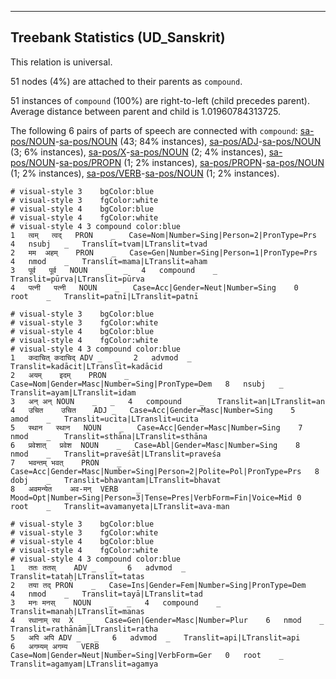 

--------------------------------------------------------------------------------

## Treebank Statistics (UD_Sanskrit)

This relation is universal.

51 nodes (4%) are attached to their parents as `compound`.

51 instances of `compound` (100%) are right-to-left (child precedes parent).
Average distance between parent and child is 1.01960784313725.

The following 6 pairs of parts of speech are connected with `compound`: [sa-pos/NOUN]()-[sa-pos/NOUN]() (43; 84% instances), [sa-pos/ADJ]()-[sa-pos/NOUN]() (3; 6% instances), [sa-pos/X]()-[sa-pos/NOUN]() (2; 4% instances), [sa-pos/NOUN]()-[sa-pos/PROPN]() (1; 2% instances), [sa-pos/PROPN]()-[sa-pos/NOUN]() (1; 2% instances), [sa-pos/VERB]()-[sa-pos/NOUN]() (1; 2% instances).


~~~ conllu
# visual-style 3	bgColor:blue
# visual-style 3	fgColor:white
# visual-style 4	bgColor:blue
# visual-style 4	fgColor:white
# visual-style 4 3 compound	color:blue
1	त्वम्	त्वद्	PRON	_	Case=Nom|Number=Sing|Person=2|PronType=Prs	4	nsubj	_	Translit=tvam|LTranslit=tvad
2	मम	अहम्	PRON	_	Case=Gen|Number=Sing|Person=1|PronType=Prs	4	nmod	_	Translit=mama|LTranslit=aham
3	पूर्व	पूर्व	NOUN	_	_	4	compound	_	Translit=pūrva|LTranslit=pūrva
4	पत्नी	पत्नी	NOUN	_	Case=Acc|Gender=Neut|Number=Sing	0	root	_	Translit=patnī|LTranslit=patnī

~~~


~~~ conllu
# visual-style 3	bgColor:blue
# visual-style 3	fgColor:white
# visual-style 4	bgColor:blue
# visual-style 4	fgColor:white
# visual-style 4 3 compound	color:blue
1	कदाचित्	कदाचिद्	ADV	_	_	2	advmod	_	Translit=kadācit|LTranslit=kadācid
2	अयम्	इदम्	PRON	_	Case=Nom|Gender=Masc|Number=Sing|PronType=Dem	8	nsubj	_	Translit=ayam|LTranslit=idam
3	अन्	अन्	NOUN	_	_	4	compound	_	Translit=an|LTranslit=an
4	उचित	उचित	ADJ	_	Case=Acc|Gender=Masc|Number=Sing	5	amod	_	Translit=ucita|LTranslit=ucita
5	स्थान	स्थान	NOUN	_	Case=Acc|Gender=Masc|Number=Sing	7	nmod	_	Translit=sthāna|LTranslit=sthāna
6	प्रवेशात्	प्रवेश	NOUN	_	Case=Abl|Gender=Masc|Number=Sing	8	nmod	_	Translit=praveśāt|LTranslit=praveśa
7	भवन्तम्	भवत्	PRON	_	Case=Acc|Gender=Masc|Number=Sing|Person=2|Polite=Pol|PronType=Prs	8	dobj	_	Translit=bhavantam|LTranslit=bhavat
8	अवमन्येत	अव-मन्	VERB	_	Mood=Opt|Number=Sing|Person=3|Tense=Pres|VerbForm=Fin|Voice=Mid	0	root	_	Translit=avamanyeta|LTranslit=ava-man

~~~


~~~ conllu
# visual-style 3	bgColor:blue
# visual-style 3	fgColor:white
# visual-style 4	bgColor:blue
# visual-style 4	fgColor:white
# visual-style 4 3 compound	color:blue
1	ततः	ततस्	ADV	_	_	6	advmod	_	Translit=tataḥ|LTranslit=tatas
2	तया	तद्	PRON	_	Case=Ins|Gender=Fem|Number=Sing|PronType=Dem	4	nmod	_	Translit=tayā|LTranslit=tad
3	मनः	मनस्	NOUN	_	_	4	compound	_	Translit=manaḥ|LTranslit=manas
4	रथानाम्	रथ	X	_	Case=Gen|Gender=Masc|Number=Plur	6	nmod	_	Translit=rathānām|LTranslit=ratha
5	अपि	अपि	ADV	_	_	6	advmod	_	Translit=api|LTranslit=api
6	अगम्यम्	अगम्य	VERB	_	Case=Nom|Gender=Neut|Number=Sing|VerbForm=Ger	0	root	_	Translit=agamyam|LTranslit=agamya

~~~


